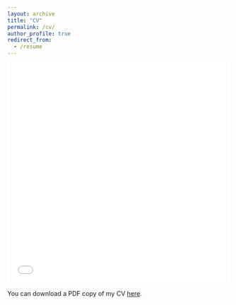 ```yaml
---
layout: archive
title: "CV"
permalink: /cv/
author_profile: true
redirect_from:
  - /resume
---
```


<iframe src="/files/pdf/CV_Akem_Feb2024.pdf" width="100%" height="500" frameborder="no" border="0" marginwidth="0" marginheight="0"></iframe>

You can download a PDF copy of my CV [here](/files/pdf/CV_Akem_Feb2024.pdf).
